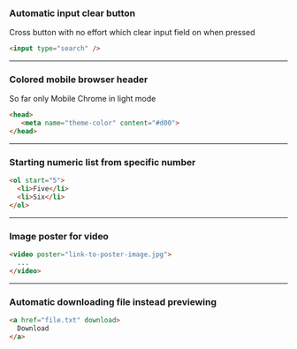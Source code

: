 ### Automatic input clear button
Cross button with no effort which clear input field on when pressed
```html
<input type="search" />
```

---

### Colored mobile browser header
So far only Mobile Chrome in light mode
```html
<head>
   <meta name="theme-color" content="#d00">
</head>
```

---

### Starting numeric list from specific number
```html
<ol start="5">
  <li>Five</li>
  <li>Six</li>
</ol>
```

---

### Image poster for video
```html
<video poster="link-to-poster-image.jpg">
  ...
</video>
```

---

### Automatic downloading file instead previewing
```html
<a href="file.txt" download>
  Download
</a>
```
